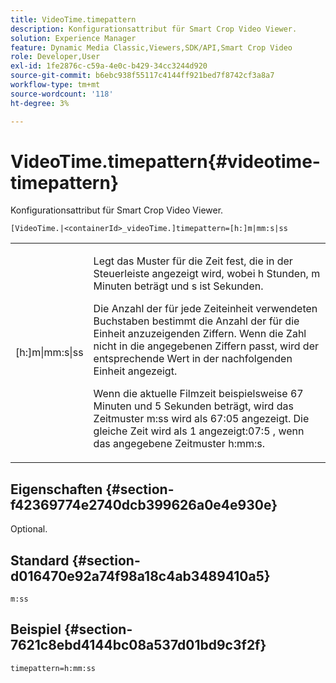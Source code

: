 ```yaml
---
title: VideoTime.timepattern
description: Konfigurationsattribut für Smart Crop Video Viewer.
solution: Experience Manager
feature: Dynamic Media Classic,Viewers,SDK/API,Smart Crop Video
role: Developer,User
exl-id: 1fe2876c-c59a-4e0c-b429-34cc3244d920
source-git-commit: b6ebc938f55117c4144ff921bed7f8742cf3a8a7
workflow-type: tm+mt
source-wordcount: '118'
ht-degree: 3%

---
```


# VideoTime.timepattern{#videotime-timepattern}

Konfigurationsattribut für Smart Crop Video Viewer.

`[VideoTime.|<containerId>_videoTime.]timepattern=[h:]m|mm:s|ss`

<table id="table_C616483932C2482CA9794DDD7313FD7C"> 
 <tbody> 
  <tr> 
   <td colname="col1"> <p> <span class="codeph"> [h:]m|mm:s|ss</span> </p> </td> 
   <td colname="col2"> <p> Legt das Muster für die Zeit fest, die in der Steuerleiste angezeigt wird, wobei <span class="codeph"> h</span> Stunden, <span class="codeph"> m</span> Minuten beträgt und <span class="codeph"> s</span> ist Sekunden. </p> <p>Die Anzahl der für jede Zeiteinheit verwendeten Buchstaben bestimmt die Anzahl der für die Einheit anzuzeigenden Ziffern. Wenn die Zahl nicht in die angegebenen Ziffern passt, wird der entsprechende Wert in der nachfolgenden Einheit angezeigt. </p> <p>Wenn die aktuelle Filmzeit beispielsweise 67 Minuten und 5 Sekunden beträgt, wird das Zeitmuster <span class="codeph"> m:ss</span> wird als 67:05 angezeigt. Die gleiche Zeit wird als 1 angezeigt:07:5 , wenn das angegebene Zeitmuster <span class="codeph"> h:mm:s</span>. </p> </td> 
  </tr> 
 </tbody> 
</table>

## Eigenschaften {#section-f42369774e2740dcb399626a0e4e930e}

Optional.

## Standard {#section-d016470e92a74f98a18c4ab3489410a5}

`m:ss`

## Beispiel {#section-7621c8ebd4144bc08a537d01bd9c3f2f}

```
timepattern=h:mm:ss
```
